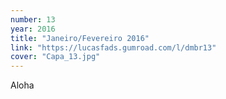 ```yaml
---
number: 13
year: 2016
title: "Janeiro/Fevereiro 2016"
link: "https://lucasfads.gumroad.com/l/dmbr13"
cover: "Capa_13.jpg"
---
```

Aloha
